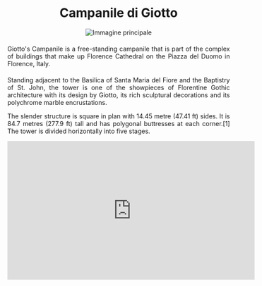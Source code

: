 <!-- Use the following commented lines to include monument coordinates and attributes (leave empty lines if the monument has no additional info)
43.772798252828416 11.255710464284064
Historical Building, Bell Tower
city center, guided tours
The cathedral's belltower
 -->

<h1 align="center">Campanile di Giotto</h1>

<center>
  <img src="https://upload.wikimedia.org/wikipedia/commons/0/0f/Giotto%27s_campanile-263.jpg" alt="Immagine principale">
</center>


<p align="justify" style="margin-top:20px;margin-bottom:20px;">
    Giotto's Campanile is a free-standing campanile that is part of the complex of buildings that make up Florence Cathedral on the Piazza del Duomo in Florence, Italy.
</p>
<p align="justify">
Standing adjacent to the Basilica of Santa Maria del Fiore and the Baptistry of St. John, the tower is one of the showpieces of Florentine Gothic architecture with its design by Giotto, its rich sculptural decorations and its polychrome marble encrustations.
</p>
<p align="justify">
The slender structure is square in plan with 14.45 metre (47.41 ft) sides. It is 84.7 metres (277.9 ft) tall and has polygonal buttresses at each corner.[1] The tower is divided horizontally into five stages.
</p>

<center>

<iframe width="560" height="315" src="https://www.youtube.com/embed/OSLX7LlJKv4?si=AH0GY6Zs00dMmdGZ" title="YouTube video player" frameborder="0" allow="accelerometer; autoplay; clipboard-write; encrypted-media; gyroscope; picture-in-picture; web-share" allowfullscreen></iframe>
</br>

<!--
<audio style="margin-top:20px;margin-bottom:20px;max-width:100%;" src="https://dl.dropboxusercontent.com/s/ujmvjjwy7s4iode/audio.mp3" controls>
Your browser does not support the audio tag.
</audio>
-->

</center>

<img src="https://solaris.micc.unifi.it/pixel.png?2" height=1 width=1>
